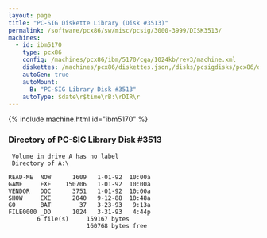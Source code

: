 ```yaml
---
layout: page
title: "PC-SIG Diskette Library (Disk #3513)"
permalink: /software/pcx86/sw/misc/pcsig/3000-3999/DISK3513/
machines:
  - id: ibm5170
    type: pcx86
    config: /machines/pcx86/ibm/5170/cga/1024kb/rev3/machine.xml
    diskettes: /machines/pcx86/diskettes.json,/disks/pcsigdisks/pcx86/diskettes.json
    autoGen: true
    autoMount:
      B: "PC-SIG Library Disk #3513"
    autoType: $date\r$time\rB:\rDIR\r
---
```


{% include machine.html id="ibm5170" %}

### Directory of PC-SIG Library Disk #3513

     Volume in drive A has no label
     Directory of A:\

    READ-ME  NOW      1609   1-01-92  10:00a
    GAME     EXE    150706   1-01-92  10:00a
    VENDOR   DOC      3751   1-01-92  10:00a
    SHOW     EXE      2040   9-12-88  10:48a
    GO       BAT        37   3-23-93   9:13a
    FILE0000 _DD      1024   3-31-93   4:44p
            6 file(s)     159167 bytes
                          160768 bytes free
